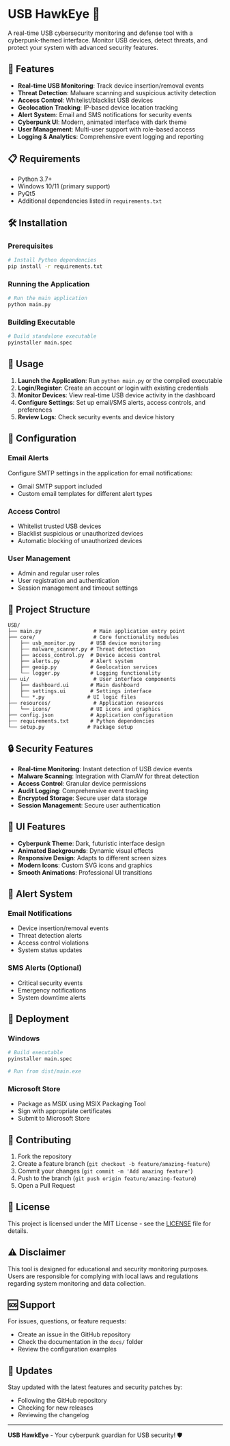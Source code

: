 # USB HawkEye 🦅

A real-time USB cybersecurity monitoring and defense tool with a cyberpunk-themed interface. Monitor USB devices, detect threats, and protect your system with advanced security features.

## 🚀 Features

- **Real-time USB Monitoring**: Track device insertion/removal events
- **Threat Detection**: Malware scanning and suspicious activity detection
- **Access Control**: Whitelist/blacklist USB devices
- **Geolocation Tracking**: IP-based device location tracking
- **Alert System**: Email and SMS notifications for security events
- **Cyberpunk UI**: Modern, animated interface with dark theme
- **User Management**: Multi-user support with role-based access
- **Logging & Analytics**: Comprehensive event logging and reporting

## 📋 Requirements

- Python 3.7+
- Windows 10/11 (primary support)
- PyQt5
- Additional dependencies listed in `requirements.txt`

## 🛠️ Installation

### Prerequisites
```bash
# Install Python dependencies
pip install -r requirements.txt
```

### Running the Application
```bash
# Run the main application
python main.py
```

### Building Executable
```bash
# Build standalone executable
pyinstaller main.spec
```

## 🎯 Usage

1. **Launch the Application**: Run `python main.py` or the compiled executable
2. **Login/Register**: Create an account or login with existing credentials
3. **Monitor Devices**: View real-time USB device activity in the dashboard
4. **Configure Settings**: Set up email/SMS alerts, access controls, and preferences
5. **Review Logs**: Check security events and device history

## 🔧 Configuration

### Email Alerts
Configure SMTP settings in the application for email notifications:
- Gmail SMTP support included
- Custom email templates for different alert types

### Access Control
- Whitelist trusted USB devices
- Blacklist suspicious or unauthorized devices
- Automatic blocking of unauthorized devices

### User Management
- Admin and regular user roles
- User registration and authentication
- Session management and timeout settings

## 📁 Project Structure

```
USB/
├── main.py                 # Main application entry point
├── core/                   # Core functionality modules
│   ├── usb_monitor.py     # USB device monitoring
│   ├── malware_scanner.py # Threat detection
│   ├── access_control.py  # Device access control
│   ├── alerts.py          # Alert system
│   ├── geoip.py           # Geolocation services
│   └── logger.py          # Logging functionality
├── ui/                     # User interface components
│   ├── dashboard.ui       # Main dashboard
│   ├── settings.ui        # Settings interface
│   └── *.py              # UI logic files
├── resources/              # Application resources
│   └── icons/             # UI icons and graphics
├── config.json            # Application configuration
├── requirements.txt       # Python dependencies
└── setup.py              # Package setup
```

## 🔒 Security Features

- **Real-time Monitoring**: Instant detection of USB device events
- **Malware Scanning**: Integration with ClamAV for threat detection
- **Access Control**: Granular device permissions
- **Audit Logging**: Comprehensive event tracking
- **Encrypted Storage**: Secure user data storage
- **Session Management**: Secure user authentication

## 🎨 UI Features

- **Cyberpunk Theme**: Dark, futuristic interface design
- **Animated Backgrounds**: Dynamic visual effects
- **Responsive Design**: Adapts to different screen sizes
- **Modern Icons**: Custom SVG icons and graphics
- **Smooth Animations**: Professional UI transitions

## 📧 Alert System

### Email Notifications
- Device insertion/removal events
- Threat detection alerts
- Access control violations
- System status updates

### SMS Alerts (Optional)
- Critical security events
- Emergency notifications
- System downtime alerts

## 🚀 Deployment

### Windows
```bash
# Build executable
pyinstaller main.spec

# Run from dist/main.exe
```

### Microsoft Store
- Package as MSIX using MSIX Packaging Tool
- Sign with appropriate certificates
- Submit to Microsoft Store

## 🤝 Contributing

1. Fork the repository
2. Create a feature branch (`git checkout -b feature/amazing-feature`)
3. Commit your changes (`git commit -m 'Add amazing feature'`)
4. Push to the branch (`git push origin feature/amazing-feature`)
5. Open a Pull Request

## 📄 License

This project is licensed under the MIT License - see the [LICENSE](LICENSE) file for details.

## ⚠️ Disclaimer

This tool is designed for educational and security monitoring purposes. Users are responsible for complying with local laws and regulations regarding system monitoring and data collection.

## 🆘 Support

For issues, questions, or feature requests:
- Create an issue in the GitHub repository
- Check the documentation in the `docs/` folder
- Review the configuration examples

## 🔄 Updates

Stay updated with the latest features and security patches by:
- Following the GitHub repository
- Checking for new releases
- Reviewing the changelog

---

**USB HawkEye** - Your cyberpunk guardian for USB security! 🛡️ 